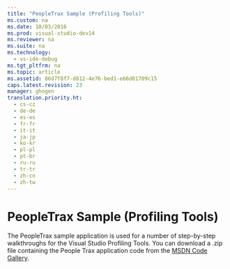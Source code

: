 ```yaml
---
title: "PeopleTrax Sample (Profiling Tools)"
ms.custom: na
ms.date: 10/03/2016
ms.prod: visual-studio-dev14
ms.reviewer: na
ms.suite: na
ms.technology: 
  - vs-ide-debug
ms.tgt_pltfrm: na
ms.topic: article
ms.assetid: 86d7f8f7-d812-4e76-bed1-e66d81709c15
caps.latest.revision: 23
manager: ghogen
translation.priority.ht: 
  - cs-cz
  - de-de
  - es-es
  - fr-fr
  - it-it
  - ja-jp
  - ko-kr
  - pl-pl
  - pt-br
  - ru-ru
  - tr-tr
  - zh-cn
  - zh-tw
---
```

# PeopleTrax Sample (Profiling Tools)
The PeopleTrax sample application is used for a number of step-by-step walkthroughs for the Visual Studio Profiling Tools. You can download a .zip file containing the People Trax application code from the [MSDN Code Gallery](http://go.microsoft.com/fwlink/?LinkId=160299).